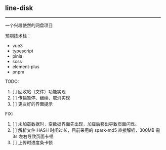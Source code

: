 ## line-disk

---

一个兴趣使然的网盘项目

预期技术栈：

-   vue3
-   typescript
-   pinia
-   scss
-   element-plus
-   pnpm

TODO:

1. [ ] 回收站（文件）功能实现
2. [ ] 传输暂停、继续、取消实现
3. [ ] 更友好的界面提示

FIX:

1. [ ] 未加载数据时，空数据界面先出现，加载后移出导致页面闪烁。
2. [ ] 解析文件 HASH 时间过长，目前采用的 spark-md5 直接解析，300MB 需 3s 左右导致页面卡顿
3. [ ] 上传时进度条卡顿
